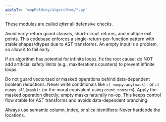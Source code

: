 ```yaml
---
applyTo: 'mapFolding/algorithms/*.py'
---
```


These modules are called *after* all defensive checks.

Avoid early-return guard clauses, short-circuit returns, and multiple exit points. This codebase enforces a
single-return-per-function pattern with stable shapes/dtypes due to AST transforms. An empty input is a problem, so allow it to
fail early.

If an algorithm has potential for infinite loops, fix the root cause: do NOT add artificial safety limits (e.g., maxIterations
counters) to prevent infinite loops.

Do not guard vectorized or masked operations behind data-dependent boolean reductions. Never write conditionals like
`if numpy.any(mask):` or `if numpy.all(mask):` (or the moral equivalent using `count_nonzero`). Apply the masked operation
directly; empty masks naturally no-op. This keeps control flow stable for AST transforms and avoids data-dependent branching.

Always use semantic column, index, or slice identifiers: Never hardcode the locations.
